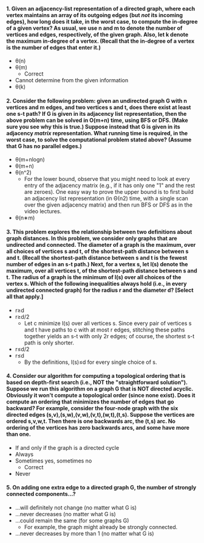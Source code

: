 #### 1. Given an adjacency-list representation of a directed graph, where each vertex maintains an array of its outgoing edges (but *not* its incoming edges), how long does it take, in the worst case, to compute the in-degree of a given vertex? As usual, we use n and m to denote the number of vertices and edges, respectively, of the given graph. Also, let k denote the maximum in-degree of a vertex. (Recall that the in-degree of a vertex is the number of edges that enter it.)
- θ(n)
- θ(m)
  - Correct
- Cannot determine from the given information
- θ(k)

#### 2. Consider the following problem: given an undirected graph G with n vertices and m edges, and two vertices s and t, does there exist at least one s-t path? If G is given in its adjacency list representation, then the above problem can be solved in O(m+n) time, using BFS or DFS. (Make sure you see why this is true.) Suppose instead that G is given in its adjacency *matrix* representation. What running time is required, in the worst case, to solve the computational problem stated above? (Assume that G has no parallel edges.)
- θ(m+nlogn)
- θ(m+n)
- θ(n^2)
  - For the lower bound, observe that you might need to look at every entry of the adjacency matrix (e.g., if it has only one "1" and the rest are zeroes). One easy way to prove the upper bound is to first build an adjacency list representation (in Θ(n2) time, with a single scan over the given adjacency matrix) and then run BFS or DFS as in the video lectures.
- θ(n∗m)

#### 3. This problem explores the relationship between two definitions about graph distances. In this problem, we consider only graphs that are undirected and connected. The diameter of a graph is the maximum, over all choices of vertices s and t, of the shortest-path distance between s and t. (Recall the shortest-path distance between s and t is the fewest number of edges in an s-t path.) Next, for a vertex s, let l(s) denote the maximum, over all vertices t, of the shortest-path distance between s and t. The radius of a graph is the minimum of l(s) over all choices of the vertex s. Which of the following inequalities always hold (i.e., in every undirected connected graph) for the radius r and the diameter d? [Select all that apply.]
- r≥d
- r≥d/2
  - Let c minimize l(s) over all vertices s. Since every pair of vertices s and t have paths to c with at most r edges, stitching these paths together yields an s-t with only 2r edges; of course, the shortest s-t path is only shorter.
- r≤d/2
- r≤d
  - By the definitions, l(s)≤d for every single choice of s.

#### 4. Consider our algorithm for computing a topological ordering that is based on depth-first search (i.e., NOT the "straightforward solution"). Suppose we run this algorithm on a graph G that is NOT directed acyclic. Obviously it won't compute a topological order (since none exist). Does it compute an ordering that minimizes the number of edges that go backward? For example, consider the four-node graph with the six directed edges (s,v),(s,w),(v,w),(v,t),(w,t),(t,s). Suppose the vertices are ordered s,v,w,t. Then there is one backwards arc, the (t,s) arc. No ordering of the vertices has zero backwards arcs, and some have more than one.
- If and only if the graph is a directed cycle
- Always
- Sometimes yes, sometimes no
  - Correct
- Never

#### 5. On adding one extra edge to a directed graph G, the number of strongly connected components...?
- ...will definitely not change (no matter what G is)
- ...never decreases (no matter what G is)
- ...could remain the same (for some graphs G)
  - For example, the graph might already be strongly connected.
- ...never decreases by more than 1 (no matter what G is)
